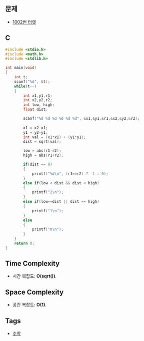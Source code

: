 ## 문제
- [1002번 터렛](https://www.acmicpc.net/problem/1002)

## C
```cpp
#include <stdio.h>
#include <math.h>
#include <stdlib.h>

int main(void)
{
	int t;
	scanf("%d", &t);
	while(t--)
	{
		int x1,y1,r1;
		int x2,y2,r2;
		int low, high;
		float dist;

		scanf("%d %d %d %d %d %d", &x1,&y1,&r1,&x2,&y2,&r2);
	
		x1 = x2-x1;
		y1 = y2-y1;
		int val = (x1*x1) + (y1*y1);
		dist = sqrt(val);

		low = abs(r1-r2);
		high = abs(r1+r2);

		if(dist == 0)
		{
			printf("%d\n", (r1==r2) ? -1 : 0);
		}
		else if(low < dist && dist < high)
		{
			printf("2\n");
		}
		else if(low==dist || dist == high)
		{
			printf("1\n");
		}
		else
		{
			printf("0\n");
		}
	}
	return 0;
}
```

## Time Complexity
- 시간 복잡도: <b>O(sqrt())</b>.

## Space Complexity
- 공간 복잡도: <b>O(1)</b>.

## Tags
- [수학](https://github.com/myoi-oj/baekjoon-oj#math)
